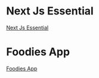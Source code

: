 # Next Js Essential

[Next Js Essential](https://next-js-essential-twnj.vercel.app/)

# Foodies App

[Foodies App](https://foodies-twnj.vercel.app/meals)
